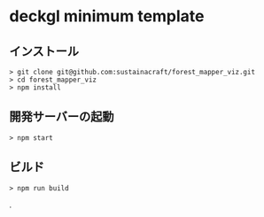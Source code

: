 # deckgl minimum template


## インストール

```
> git clone git@github.com:sustainacraft/forest_mapper_viz.git
> cd forest_mapper_viz
> npm install
```

## 開発サーバーの起動

```
> npm start
```

## ビルド

```
> npm run build
```


.
